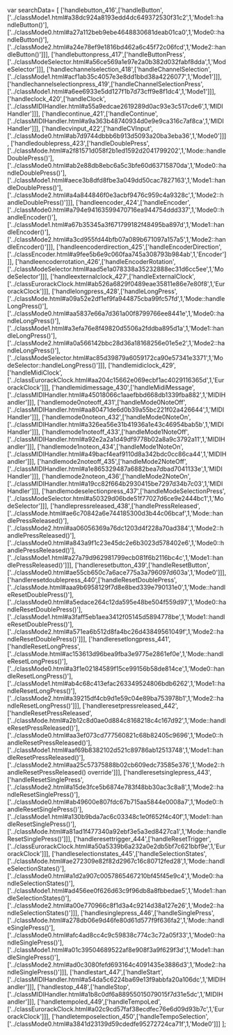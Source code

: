var searchData= \[
\[\'handlebutton\_416\',\[\'handleButton\',\[\'../classMode1.html\#a38dc924a8193edd4dc649372530f31c2\',1,\'Mode1::handleButton()\'\],\[\'../classMode0.html\#a27a112beb9ebe4648830681deab01ca0\',1,\'Mode0::handleButton()\'\],\[\'../classMode2.html\#a24e78ef9e1816bd462a6c45f72c06fcd\',1,\'Mode2::handleButton()\'\]\]\],
\[\'handlebuttonpress\_417\',\[\'handleButtonPress\',\[\'../classModeSelector.html\#a56ce569a1e97e2a0b382d032fabf8dda\',1,\'ModeSelector\'\]\]\],
\[\'handlechannelselection\_418\',\[\'handleChannelSelection\',\[\'../classMode1.html\#acf1ab35c4057e3e8dd1bbd38a4226077\',1,\'Mode1\'\]\]\],
\[\'handlechannelselectionpress\_419\',\[\'handleChannelSelectionPress\',\[\'../classMode1.html\#a6ee6933e5dd127f1b7d73cff9e8f1dc4\',1,\'Mode1\'\]\]\],
\[\'handleclock\_420\',\[\'handleClock\',\[\'../classMIDIHandler.html\#a55a9edcae2619289d0ac93e3c517cde6\',1,\'MIDIHandler\'\]\]\],
\[\'handlecontinue\_421\',\[\'handleContinue\',\[\'../classMIDIHandler.html\#a9a363b48740934d0e9e9ca316c7af8ca\',1,\'MIDIHandler\'\]\]\],
\[\'handlecvinput\_422\',\[\'handleCVInput\',\[\'../classMode0.html\#ab7d9744dbbb6b913d5093a20ba3eba36\',1,\'Mode0\'\]\]\],
\[\'handledoublepress\_423\',\[\'handleDoublePress\',\[\'../classMode.html\#a2f81571d058f2b1ed1592d2041799202\',1,\'Mode::handleDoublePress()\'\],\[\'../classMode0.html\#ab2e88db8ebc6a5c3bfe60d63715870da\',1,\'Mode0::handleDoublePress()\'\],\[\'../classMode1.html\#aece3b8dfd8fbe3a049dd50cac7827163\',1,\'Mode1::handleDoublePress()\'\],\[\'../classMode2.html\#a4a844846f0e3acbf9476c959c4a9328c\',1,\'Mode2::handleDoublePress()\'\]\]\],
\[\'handleencoder\_424\',\[\'handleEncoder\',\[\'../classMode0.html\#a794e94163599470716ea944754ddd337\',1,\'Mode0::handleEncoder()\'\],\[\'../classMode1.html\#a67b35345a3f671799182f48495ba897d\',1,\'Mode1::handleEncoder()\'\],\[\'../classMode2.html\#a3cd955fd44bfb07a089b671097a157a5\',1,\'Mode2::handleEncoder()\'\]\]\],
\[\'handleencoderdirection\_425\',\[\'handleEncoderDirection\',\[\'../classEncoder.html\#a9fee5b6e9c060faa745a308793b984ab\',1,\'Encoder\'\]\]\],
\[\'handleencoderrotation\_426\',\[\'handleEncoderRotation\',\[\'../classModeSelector.html\#aad5e1a078338a35232888ec31d6cc5ee\',1,\'ModeSelector\'\]\]\],
\[\'handleexternalclock\_427\',\[\'handleExternalClock\',\[\'../classEurorackClock.html\#ab526a6829f0489eae35811e86e7e80f8\',1,\'EurorackClock\'\]\]\],
\[\'handlelongpress\_428\',\[\'handleLongPress\',\[\'../classMode.html\#a09a52e2df1ef9fa944875cba99fc57fd\',1,\'Mode::handleLongPress()\'\],\[\'../classMode0.html\#aa5837e66a7d361a00f8799766ee8441e\',1,\'Mode0::handleLongPress()\'\],\[\'../classMode1.html\#a3efa76e8f49820d5506a2fddba895d1a\',1,\'Mode1::handleLongPress()\'\],\[\'../classMode2.html\#a0a566142bbc28d36a18168256e01e5e2\',1,\'Mode2::handleLongPress()\'\],\[\'../classModeSelector.html\#ac85d39879a6059172ca90e57341e3371\',1,\'ModeSelector::handleLongPress()\'\]\]\],
\[\'handlemidiclock\_429\',\[\'handleMidiClock\',\[\'../classEurorackClock.html\#aa204c15662e069ecbf1ac4029116365d\',1,\'EurorackClock\'\]\]\],
\[\'handlemidimessage\_430\',\[\'handleMidiMessage\',\[\'../classMIDIHandler.html\#a45018066c1aaefbbd668db1339fba882\',1,\'MIDIHandler\'\]\]\],
\[\'handlemode0noteoff\_431\',\[\'handleMode0NoteOff\',\[\'../classMIDIHandler.html\#aa80471de6d0b39a55bc221f02a426644\',1,\'MIDIHandler\'\]\]\],
\[\'handlemode0noteon\_432\',\[\'handleMode0NoteOn\',\[\'../classMIDIHandler.html\#a326ea56e31b41936a1e43c46954bab5b\',1,\'MIDIHandler\'\]\]\],
\[\'handlemode1noteoff\_433\',\[\'handleMode1NoteOff\',\[\'../classMIDIHandler.html\#a92e2a2a1d49df9778b02a8a9c3792a11\',1,\'MIDIHandler\'\]\]\],
\[\'handlemode1noteon\_434\',\[\'handleMode1NoteOn\',\[\'../classMIDIHandler.html\#a49bacf4eaf9110d8a342bdc0cc86ca44\',1,\'MIDIHandler\'\]\]\],
\[\'handlemode2noteoff\_435\',\[\'handleMode2NoteOff\',\[\'../classMIDIHandler.html\#a1e865329487a6882bea7dbad7041133e\',1,\'MIDIHandler\'\]\]\],
\[\'handlemode2noteon\_436\',\[\'handleMode2NoteOn\',\[\'../classMIDIHandler.html\#a19cc82f664b2930415be7297d34b7c03\',1,\'MIDIHandler\'\]\]\],
\[\'handlemodeselectionpress\_437\',\[\'handleModeSelectionPress\',\[\'../classModeSelector.html\#a50329d06bde51f77027d6ce9e2444bc1\',1,\'ModeSelector\'\]\]\],
\[\'handlepressreleased\_438\',\[\'handlePressReleased\',\[\'../classMode.html\#ae6c70842a6e744185300d3b44c06bcaf\',1,\'Mode::handlePressReleased()\'\],\[\'../classMode2.html\#aa06056369a76dc1203d4f228a70ad384\',1,\'Mode2::handlePressReleased()\'\],\[\'../classMode0.html\#a843a9f1c23e45dc2e6b3023d578402e6\',1,\'Mode0::handlePressReleased()\'\],\[\'../classMode1.html\#a27a79d962981799ecb081f6b2116bc4c\',1,\'Mode1::handlePressReleased()\'\]\]\],
\[\'handleresetbutton\_439\',\[\'handleResetButton\',\[\'../classMode0.html\#ae55cb650c7a6ace775a3a796097d603a\',1,\'Mode0\'\]\]\],
\[\'handleresetdoublepress\_440\',\[\'handleResetDoublePress\',\[\'../classMode.html\#aaa9b6958129f7d8e8bed339e790131e0\',1,\'Mode::handleResetDoublePress()\'\],\[\'../classMode0.html\#a5edace264c12da595e48be504f559d97\',1,\'Mode0::handleResetDoublePress()\'\],\[\'../classMode1.html\#a3faff5eb1aea3412f05145d5894778be\',1,\'Mode1::handleResetDoublePress()\'\],\[\'../classMode2.html\#a571ea6b512d8fa4bc26d43849561049f\',1,\'Mode2::handleResetDoublePress()\'\]\]\],
\[\'handleresetlongpress\_441\',\[\'handleResetLongPress\',\[\'../classMode.html\#ac153613d96bea9fba3e9775e2861ef0e\',1,\'Mode::handleResetLongPress()\'\],\[\'../classMode0.html\#a3f1e02184589f15ce99156b58de814ce\',1,\'Mode0::handleResetLongPress()\'\],\[\'../classMode1.html\#ab4c68c413efac263349524806bdb6262\',1,\'Mode1::handleResetLongPress()\'\],\[\'../classMode2.html\#a39215df4cb9d1e59c04e89ba753978b1\',1,\'Mode2::handleResetLongPress()\'\]\]\],
\[\'handleresetpressreleased\_442\',\[\'handleResetPressReleased\',\[\'../classMode.html\#a2b12c8d0ae0d884c8168218c4c167d92\',1,\'Mode::handleResetPressReleased()\'\],\[\'../classMode0.html\#aa3ef073cd777560821c68b82405c9696\',1,\'Mode0::handleResetPressReleased()\'\],\[\'../classMode1.html\#aaf69b8382102d521c89786ab12513748\',1,\'Mode1::handleResetPressReleased()\'\],\[\'../classMode2.html\#aa25c57375888b02cb609edc73585e376\',1,\'Mode2::handleResetPressReleased()
override\'\]\]\],
\[\'handleresetsinglepress\_443\',\[\'handleResetSinglePress\',\[\'../classMode2.html\#a15de3fce5b6874e783f48bb30ac3c8a8\',1,\'Mode2::handleResetSinglePress()\'\],\[\'../classMode0.html\#ab49600e807fdc67b715aa5844e0008a7\',1,\'Mode0::handleResetSinglePress()\'\],\[\'../classMode1.html\#a130b9bda7ac6c03348c1e0f652f4c40f\',1,\'Mode1::handleResetSinglePress()\'\],\[\'../classMode.html\#a81ad1f477340a92ebf3e5a3ed8427ca1\',1,\'Mode::handleResetSinglePress()\'\]\]\],
\[\'handleresettrigger\_444\',\[\'handleResetTrigger\',\[\'../classEurorackClock.html\#a50a5339b6a232a0e2db5bf7c621bbf9e\',1,\'EurorackClock\'\]\]\],
\[\'handleselectionstates\_445\',\[\'handleSelectionStates\',\[\'../classMode.html\#ae272309e82f82d2967c16c80712fed28\',1,\'Mode::handleSelectionStates()\'\],\[\'../classMode0.html\#a1d2a907c0057865467210bf45f45e9c4\',1,\'Mode0::handleSelectionStates()\'\],\[\'../classMode1.html\#ad456ee0f626d63c9f96db8a8fbbedae5\',1,\'Mode1::handleSelectionStates()\'\],\[\'../classMode2.html\#a00e770966c8f1d3a4c9214d38a127e26\',1,\'Mode2::handleSelectionStates()\'\]\]\],
\[\'handlesinglepress\_446\',\[\'handleSinglePress\',\[\'../classMode.html\#a278db06e9d46fe80d61d577f9f636fa2\',1,\'Mode::handleSinglePress()\'\],\[\'../classMode0.html\#afc4ad8cc4c9c59838c774c3c72a05f33\',1,\'Mode0::handleSinglePress()\'\],\[\'../classMode1.html\#a01c39504689522af8e908f3a9f629f3d\',1,\'Mode1::handleSinglePress()\'\],\[\'../classMode2.html\#ad0c3080fefd693164c4091435e3886d3\',1,\'Mode2::handleSinglePress()\'\]\]\],
\[\'handlestart\_447\',\[\'handleStart\',\[\'../classMIDIHandler.html\#a54da5c6224ba69e13f9abbfa20a106dc\',1,\'MIDIHandler\'\]\]\],
\[\'handlestop\_448\',\[\'handleStop\',\[\'../classMIDIHandler.html\#a1b8c0df6a88955015079015f7d31e5dc\',1,\'MIDIHandler\'\]\]\],
\[\'handletempoled\_449\',\[\'handleTempoLed\',\[\'../classEurorackClock.html\#a02c9cd57faf38ecdfec76e6d09d93b7c\',1,\'EurorackClock\'\]\]\],
\[\'handletemposelection\_450\',\[\'handleTempoSelection\',\[\'../classMode0.html\#a3841d23139d59cdedfe95272724ca71f\',1,\'Mode0\'\]\]\]
\];
